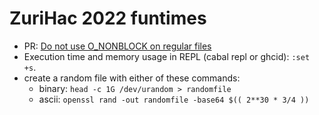 # ZuriHac 2022 funtimes

- PR: [Do not use O_NONBLOCK on regular files](https://gitlab.haskell.org/ghc/ghc/-/merge_requests/7986)
- Execution time and memory usage in REPL (cabal repl or ghcid): `:set +s`.
- create a random file with either of these commands:
  - binary: `head -c 1G /dev/urandom > randomfile`
  - ascii: `openssl rand -out randomfile -base64 $(( 2**30 * 3/4 ))`
